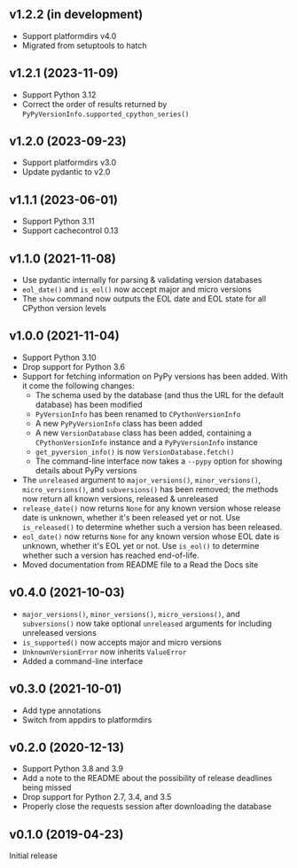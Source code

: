 v1.2.2 (in development)
-----------------------
- Support platformdirs v4.0
- Migrated from setuptools to hatch

v1.2.1 (2023-11-09)
-------------------
- Support Python 3.12
- Correct the order of results returned by
  `PyPyVersionInfo.supported_cpython_series()`

v1.2.0 (2023-09-23)
-------------------
- Support platformdirs v3.0
- Update pydantic to v2.0

v1.1.1 (2023-06-01)
-------------------
- Support Python 3.11
- Support cachecontrol 0.13

v1.1.0 (2021-11-08)
-------------------
- Use pydantic internally for parsing & validating version databases
- `eol_date()` and `is_eol()` now accept major and micro versions
- The `show` command now outputs the EOL date and EOL state for all CPython
  version levels

v1.0.0 (2021-11-04)
-------------------
- Support Python 3.10
- Drop support for Python 3.6
- Support for fetching information on PyPy versions has been added.  With it
  come the following changes:
    - The schema used by the database (and thus the URL for the default
      database) has been modified
    - `PyVersionInfo` has been renamed to `CPythonVersionInfo`
    - A new `PyPyVersionInfo` class has been added
    - A new `VersionDatabase` class has been added, containing a
      `CPythonVersionInfo` instance and a `PyPyVersionInfo` instance
    - `get_pyversion_info()` is now `VersionDatabase.fetch()`
    - The command-line interface now takes a `--pypy` option for showing
      details about PyPy versions
- The `unreleased` argument to `major_versions()`, `minor_versions()`,
  `micro_versions()`, and `subversions()` has been removed; the methods now
  return all known versions, released & unreleased
- `release_date()` now returns `None` for any known version whose release date
  is unknown, whether it's been released yet or not.  Use `is_released()` to
  determine whether such a version has been released.
- `eol_date()` now returns `None` for any known version whose EOL date is
  unknown, whether it's EOL yet or not.  Use `is_eol()` to determine whether
  such a version has reached end-of-life.
- Moved documentation from README file to a Read the Docs site

v0.4.0 (2021-10-03)
-------------------
- `major_versions()`, `minor_versions()`, `micro_versions()`, and
  `subversions()` now take optional `unreleased` arguments for including
  unreleased versions
- `is_supported()` now accepts major and micro versions
- `UnknownVersionError` now inherits `ValueError`
- Added a command-line interface

v0.3.0 (2021-10-01)
-------------------
- Add type annotations
- Switch from appdirs to platformdirs

v0.2.0 (2020-12-13)
-------------------
- Support Python 3.8 and 3.9
- Add a note to the README about the possibility of release deadlines being
  missed
- Drop support for Python 2.7, 3.4, and 3.5
- Properly close the requests session after downloading the database

v0.1.0 (2019-04-23)
-------------------
Initial release
